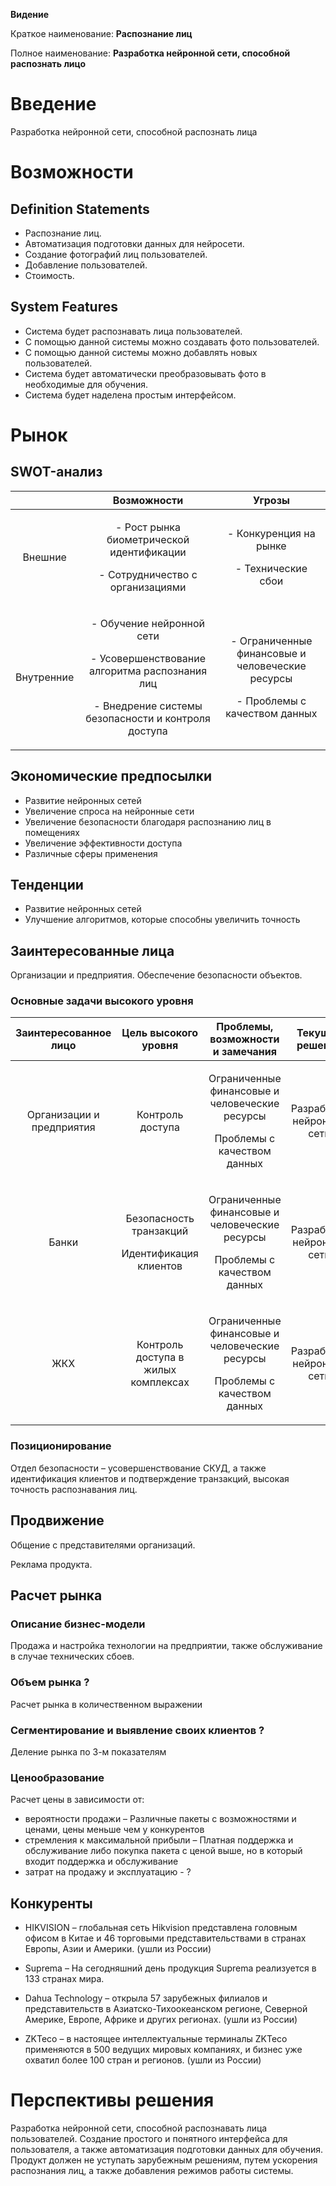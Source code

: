 ﻿
**Видение**

Краткое наименование: **Распознание лиц**

Полное наименование: **Разработка нейронной сети, способной распознать лицо**
# **Введение**
Разработка нейронной сети, способной распознать лица
# **Возможности**
## **Definition Statements**
- Распознание лиц.
- Автоматизация подготовки данных для нейросети.
- Создание фотографий лиц пользователей.
- Добавление пользователей.
- Стоимость.
## **System Features**
- Система будет распознавать лица пользователей.
- С помощью данной системы можно создавать фото пользователей.
- С помощью данной системы можно добавлять новых пользователей.
- Система будет автоматически преобразовывать фото в необходимые для обучения.
- Система будет наделена простым интерфейсом.
# **Рынок**
## **SWOT-анализ**

||Возможности|Угрозы|
| :-: | :-: | :-: |
|Внешние|<p>- Рост рынка биометрической идентификации</p><p>- Сотрудничество с организациями</p>|<p>- Конкуренция на рынке</p><p>- Технические сбои</p>|
|Внутренние|<p>- Обучение нейронной сети</p><p>- Усовершенствование алгоритма распознания лиц</p><p>- Внедрение системы безопасности и контроля доступа</p>|<p>- Ограниченные финансовые и человеческие ресурсы</p><p>- Проблемы с качеством данных</p>|

## **Экономические предпосылки**
- Развитие нейронных сетей
- Увеличение спроса на нейронные сети
- Увеличение безопасности благодаря распознанию лиц в помещениях
- Увеличение эффективности доступа
- Различные сферы применения
## **Тенденции**
- Развитие нейронных сетей
- Улучшение алгоритмов, которые способны увеличить точность
## **Заинтересованные лица**
Организации и предприятия. Обеспечение безопасности объектов.
### **Основные задачи высокого уровня**

|Заинтересованное лицо|Цель высокого уровня|Проблемы, возможности и замечания|Текущие решения|
| :-: | :-: | :-: | :-: |
|Организации и предприятия|Контроль доступа|<p>Ограниченные финансовые и человеческие ресурсы</p><p>Проблемы с качеством данных</p>|Разработка нейронной сети|
|Банки|<p>Безопасность транзакций</p><p></p><p>Идентификация клиентов</p>|<p>Ограниченные финансовые и человеческие ресурсы</p><p>Проблемы с качеством данных</p>|Разработка нейронной сети|
|ЖКХ|Контроль доступа в жилых комплексах|<p>Ограниченные финансовые и человеческие ресурсы</p><p>Проблемы с качеством данных</p>|Разработка нейронной сети|

### **Позиционирование**
Отдел безопасности – усовершенствование СКУД, а также идентификация клиентов и подтверждение транзакций, высокая точность распознавания лиц.
## **Продвижение**
Общение с представителями организаций.

Реклама продукта.
## **Расчет рынка**
### **Описание бизнес-модели**
Продажа и настройка технологии на предприятии, также обслуживание в случае технических сбоев.
### **Объем рынка ?**
Расчет рынка в количественном выражении
### **Сегментирование и выявление своих клиентов ?**
Деление рынка по 3-м показателям
### **Ценообразование**
Расчет цены в зависимости от:

- вероятности продажи – Различные пакеты с возможностями и ценами, цены меньше чем у конкурентов
- стремления к максимальной прибыли – Платная поддержка и обслуживание либо покупка пакета с ценой выше, но в который входит поддержка и обслуживание
- затрат на продажу и эксплуатацию - ?
## **Конкуренты**
- HIKVISION – глобальная сеть Hikvision представлена головным офисом в Китае и 46 торговыми представительствами в странах Европы, Азии и Америки. (ушли из России)

- Suprema – На сегодняшний день продукция Suprema реализуется в 133 странах мира. 

- Dahua Technology – открыла 57 зарубежных филиалов и представительств в Азиатско-Тихоокеанском регионе, Северной Америке, Европе, Африке и других регионах. (ушли из России) 

- ZKTeco – в настоящее интеллектуальные терминалы ZKTeco применяются в 500 ведущих мировых компаниях, и бизнес уже охватил более 100 стран и регионов. (ушли из России) 


# **Перспективы решения**
Разработка нейронной сети, способной распознавать лица пользователей. Создание простого и понятного интерфейса для пользователя, а также автоматизация подготовки данных для обучения. Продукт должен не уступать зарубежным решениям, путем ускорения распознания лиц, а также добавления режимов работы системы.

